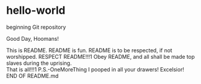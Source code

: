 # hello-world
beginning Git repository

Good Day, Hoomans!  

This is README.  README is fun.  README is to be respected, if not worshipped.  RESPECT README!!!1  Obey README, and all shall be made top slaves during the uprising.  
That is all!!!1
P.S.-OneMoreThing I pooped in all your drawers! Excelsior!
END OF README.md
